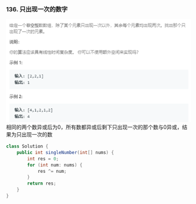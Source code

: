 ### 136. 只出现一次的数字
![](../imgs/2019-02-16_212508.png)    
相同的两个数异或后为0，所有数都异或后剩下只出现一次的那个数与0异或，结果为只出现一次的数    
```java
class Solution {
    public int singleNumber(int[] nums) {
        int res = 0;
        for (int num: nums) {
            res ^= num;
        }
        return res;
    }
}
```